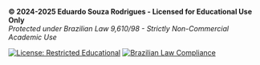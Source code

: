 **© 2024-2025 Eduardo Souza Rodrigues - Licensed for Educational Use Only**  
*Protected under Brazilian Law 9,610/98 - Strictly Non-Commercial Academic Use*

[![License: Restricted Educational](https://img.shields.io/badge/License-Restricted_Educational-red.svg)](LICENSE)
[![Brazilian Law Compliance](https://img.shields.io/badge/Compliance-Brazilian_Law_9.610/98-blue)](https://www.planalto.gov.br/ccivil_03/leis/l9610.htm)
